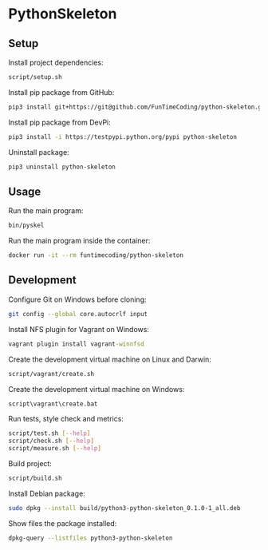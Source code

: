 # PythonSkeleton

## Setup

Install project dependencies:

```sh
script/setup.sh
```

Install pip package from GitHub:

```sh
pip3 install git+https://git@github.com/FunTimeCoding/python-skeleton.git#egg=python-skeleton
```

Install pip package from DevPi:

```sh
pip3 install -i https://testpypi.python.org/pypi python-skeleton
```

Uninstall package:

```sh
pip3 uninstall python-skeleton
```


## Usage

Run the main program:

```sh
bin/pyskel
```

Run the main program inside the container:

```sh
docker run -it --rm funtimecoding/python-skeleton
```


## Development

Configure Git on Windows before cloning:

```sh
git config --global core.autocrlf input
```

Install NFS plugin for Vagrant on Windows:

```bat
vagrant plugin install vagrant-winnfsd
```

Create the development virtual machine on Linux and Darwin:

```sh
script/vagrant/create.sh
```

Create the development virtual machine on Windows:

```bat
script\vagrant\create.bat
```

Run tests, style check and metrics:

```sh
script/test.sh [--help]
script/check.sh [--help]
script/measure.sh [--help]
```

Build project:

```sh
script/build.sh
```

Install Debian package:

```sh
sudo dpkg --install build/python3-python-skeleton_0.1.0-1_all.deb
```

Show files the package installed:

```sh
dpkg-query --listfiles python3-python-skeleton
```
